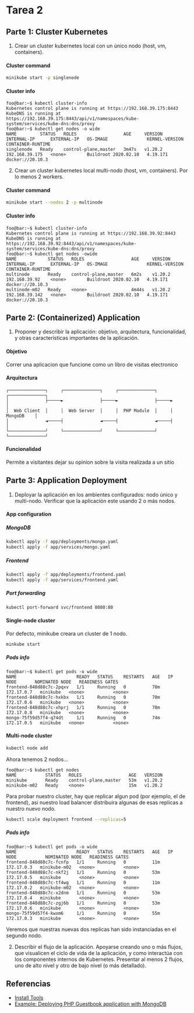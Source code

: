 # Tarea 2

## Parte 1: Cluster Kubernetes

1. Crear un cluster kubernetes local con un único nodo (host, vm, containers).

#### Cluster command

```bash
minikube start -p singlenode
```

#### Cluster info

```console
foo@bar:~$ kubectl cluster-info
Kubernetes control plane is running at https://192.168.39.175:8443
KubeDNS is running at https://192.168.39.175:8443/api/v1/namespaces/kube-system/services/kube-dns:dns/proxy
foo@bar:~$ kubectl get nodes -o wide
NAME         STATUS   ROLES                  AGE     VERSION   INTERNAL-IP      EXTERNAL-IP   OS-IMAGE               KERNEL-VERSION   CONTAINER-RUNTIME
singlenode   Ready    control-plane,master   3m47s   v1.20.2   192.168.39.175   <none>        Buildroot 2020.02.10   4.19.171         docker://20.10.3
```

2. Crear un cluster kubernetes local multi-nodo (host, vm, containers). Por lo menos 2 workers.

#### Cluster command

```bash
minikube start --nodes 2 -p multinode
```

#### Cluster info

```console
foo@bar:~$ kubectl cluster-info
Kubernetes control plane is running at https://192.168.39.92:8443
KubeDNS is running at https://192.168.39.92:8443/api/v1/namespaces/kube-system/services/kube-dns:dns/proxy
foo@bar:~$ kubectl get nodes -owide
NAME            STATUS   ROLES                  AGE     VERSION   INTERNAL-IP      EXTERNAL-IP   OS-IMAGE               KERNEL-VERSION   CONTAINER-RUNTIME
multinode       Ready    control-plane,master   6m2s    v1.20.2   192.168.39.92    <none>        Buildroot 2020.02.10   4.19.171         docker://20.10.3
multinode-m02   Ready    <none>                 4m44s   v1.20.2   192.168.39.142   <none>        Buildroot 2020.02.10   4.19.171         docker://20.10.3
```

## Parte 2: (Containerized) Application

1. Proponer y describir la aplicación: objetivo, arquitectura, funcionalidad, y otras características importantes de la aplicación.

#### Objetivo

Correr una aplicacion que funcione como un libro de visitas electronico

#### Arquitectura

```
┌──────────────┐     ┌──────────────┐     ┌──────────────┐     ┌──────────────┐
│              ├─────►              ├─────►              ├─────►              │
│  Web Client  │     │  Web Server  │     │  PHP Module  │     │   MongoDB    │
│              ◄─────┤              ◄─────┤              ◄─────┤              │
└──────────────┘     └──────────────┘     └──────────────┘     └──────────────┘
```

#### Funcionalidad

Permite a visitantes dejar su opinion sobre la visita realizada a un sitio

## Parte 3: Application Deployment

1. Deployar la aplicación en los ambientes configurados: nodo único y multi-nodo. Verificar que la aplicación este usando 2 o más nodos.

#### App configuration

##### MongoDB

```bash
kubectl apply -f app/deployments/mongo.yaml
kubectl apply -f app/services/mongo.yaml
```

##### Frontend

```bash
kubectl apply -f app/deployments/frontend.yaml
kubectl apply -f app/services/frontend.yaml
```

##### Port forwarding

```bash
kubectl port-forward svc/frontend 8080:80
```

#### Single-node cluster

Por defecto, minikube creara un cluster de 1 nodo.

```bash
minkube start
```

##### Pods info

```console
foo@bar:~$ kubectl get pods -o wide
NAME                       READY   STATUS    RESTARTS   AGE   IP           NODE       NOMINATED NODE   READINESS GATES
frontend-848d88c7c-2pqxv   1/1     Running   0          70m   172.17.0.7   minikube   <none>           <none>
frontend-848d88c7c-hxkbx   1/1     Running   0          70m   172.17.0.6   minikube   <none>           <none>
frontend-848d88c7c-xhprj   1/1     Running   0          70m   172.17.0.8   minikube   <none>           <none>
mongo-75f59d57f4-q74dt     1/1     Running   0          74m   172.17.0.5   minikube   <none>           <none>
```

#### Multi-node cluster

```bash
kubectl node add
```

Ahora tenemos 2 nodos...

```console
foo@bar:~$ kubectl get nodes
NAME           STATUS   ROLES                  AGE   VERSION
minikube       Ready    control-plane,master   53m   v1.20.2
minikube-m02   Ready    <none>                 15m   v1.20.2
```

Para probar nuestro cluster, hay que replicar algun pod (por ejemplo, el de frontend), asi nuestro load balancer distribuira algunas de esas replicas a nuestro nuevo nodo.

```bash
kubectl scale deployment frontend --replicas=5
```

##### Pods info

```console
foo@bar:~$ kubectl get pods -o wide
NAME                       READY   STATUS    RESTARTS   AGE   IP           NODE           NOMINATED NODE   READINESS GATES
frontend-848d88c7c-fcnfp   1/1     Running   0          11m   172.17.0.3   minikube-m02   <none>           <none>
frontend-848d88c7c-nkf2j   1/1     Running   0          53m   172.17.0.5   minikube       <none>           <none>
frontend-848d88c7c-tf4wg   1/1     Running   0          11m   172.17.0.2   minikube-m02   <none>           <none>
frontend-848d88c7c-x2dnm   1/1     Running   0          53m   172.17.0.4   minikube       <none>           <none>
frontend-848d88c7c-zgj6b   1/1     Running   0          53m   172.17.0.6   minikube       <none>           <none>
mongo-75f59d57f4-kwxm6     1/1     Running   0          55m   172.17.0.3   minikube       <none>           <none>
```

Veremos que nuestras nuevas dos replicas han sido instanciadas en el segundo nodo.

2. Describir el flujo de la aplicación. Apoyarse creando uno o más flujos, que visualicen el ciclo de vida de la aplicación, y como interactúa con los componentes internos de Kubernetes. Presentar al menos 2 flujos, uno de alto nivel y otro de bajo nivel (o más detallado).

## Referencias

- [Install Tools](https://kubernetes.io/docs/tasks/tools/)
- [Example: Deploying PHP Guestbook application with MongoDB](https://kubernetes.io/docs/tutorials/stateless-application/guestbook/)
